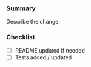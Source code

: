 ### Summary
Describe the change.

### Checklist
- [ ] README updated if needed
- [ ] Tests added / updated
